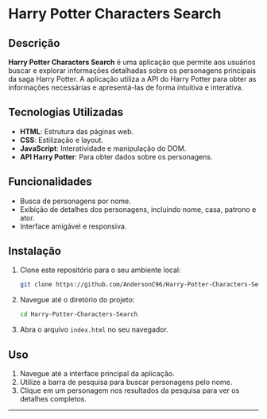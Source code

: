 # Harry Potter Characters Search

## Descrição

**Harry Potter Characters Search** é uma aplicação que permite aos usuários buscar e explorar informações detalhadas sobre os personagens principais da saga Harry Potter. A aplicação utiliza a API do Harry Potter para obter as informações necessárias e apresentá-las de forma intuitiva e interativa.

## Tecnologias Utilizadas

- **HTML**: Estrutura das páginas web.
- **CSS**: Estilização e layout.
- **JavaScript**: Interatividade e manipulação do DOM.
- **API Harry Potter**: Para obter dados sobre os personagens.

## Funcionalidades

- Busca de personagens por nome.
- Exibição de detalhes dos personagens, incluindo nome, casa, patrono e ator.
- Interface amigável e responsiva.

## Instalação

1. Clone este repositório para o seu ambiente local:
    ```bash
    git clone https://github.com/AndersonC96/Harry-Potter-Characters-Search.git
    ```
2. Navegue até o diretório do projeto:
    ```bash
    cd Harry-Potter-Characters-Search
    ```
3. Abra o arquivo `index.html` no seu navegador.

## Uso

1. Navegue até a interface principal da aplicação.
2. Utilize a barra de pesquisa para buscar personagens pelo nome.
3. Clique em um personagem nos resultados da pesquisa para ver os detalhes completos.

---
